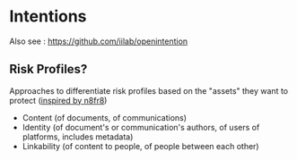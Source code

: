 # Intentions

Also see : https://github.com/iilab/openintention

## Risk Profiles?

Approaches to differentiate risk profiles based on the "assets" they want to protect ([inspired by n8fr8](https://guardianproject.info/2013/07/16/modernizing-expectations-for-the-nouveau-secure-mobile-messaging-movement/))

 - Content (of documents, of communications)
 - Identity (of document's or communication's authors, of users of platforms, includes metadata)
 - Linkability (of content to people, of people between each other)

